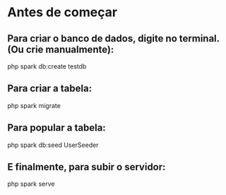 # Antes de começar

## Para criar o banco de dados, digite no terminal. (Ou crie manualmente):

php spark db:create testdb

## Para criar a tabela:

php spark migrate

## Para popular a tabela:

php spark db:seed UserSeeder

## E finalmente, para subir o servidor:

php spark serve
